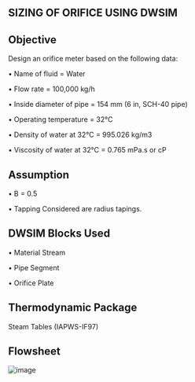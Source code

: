 ## SIZING OF ORIFICE USING DWSIM

## Objective

Design an orifice meter based on the following data:

•	Name of fluid = Water

•	Flow rate = 100,000 kg/h

•	Inside diameter of pipe = 154 mm (6 in, SCH-40 pipe)

•	Operating temperature = 32°C

•	Density of water at 32°C = 995.026 kg/m3

•	Viscosity of water at 32°C = 0.765 mPa.s or cP

## Assumption

•	Β = 0.5

•	Tapping Considered are radius tapings.

## DWSIM Blocks Used

•	Material Stream

•	Pipe Segment

•	Orifice Plate

## Thermodynamic Package

Steam Tables (IAPWS-IF97)

## Flowsheet

![image](https://user-images.githubusercontent.com/87890409/215310034-9754df66-9824-40a0-8b08-6aa12fe2dbbe.png)
